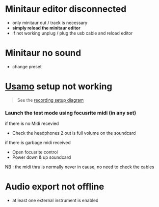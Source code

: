 # Minitaur editor disconnected

- only minitaur out / track is necessary
- **simply reload the minitaur editor**
- If not working unplug / plug the usb cable and reload editor

# Minitaur no sound

- change preset


# [Usamo](https://www.expert-sleepers.co.uk/usamo.html) setup not working

> See the [recording setup diagram](https://app.diagrams.net/#G1O35YGEMWm0MctmqZmRg2sVx-kob9ZtqC)

### Launch the test mode using focusrite midi (in any set)

if there is no Midi recevied

- Check the headphones 2 out is full volume on the soundcard

if there is garbage midi received

- Open focusrite control
- Power down & up soundcard

NB : the midi thru is normally never in cause, no need to check the cables



# Audio export not offline

- at least one external instrument is enabled
